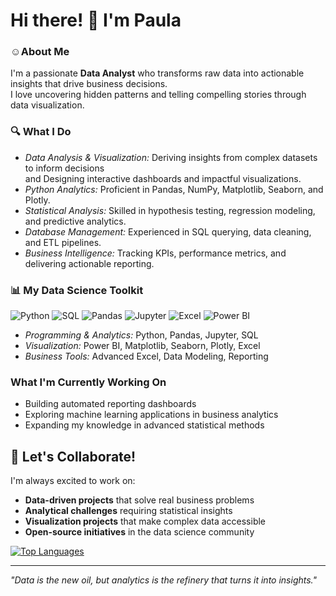 # Hi there! 👋 I'm Paula

### ☺️About Me
I'm a passionate **Data Analyst** who transforms raw data into actionable insights that drive business decisions.   
I love uncovering hidden patterns and telling compelling stories through data visualization.

### 🔍 What I Do
- *Data Analysis & Visualization:* Deriving insights from complex datasets to inform decisions  
and Designing interactive dashboards and impactful visualizations.
- *Python Analytics:* Proficient in Pandas, NumPy, Matplotlib, Seaborn, and Plotly.
- *Statistical Analysis:* Skilled in hypothesis testing, regression modeling, and predictive analytics.
- *Database Management:* Experienced in SQL querying, data cleaning, and ETL pipelines.
- *Business Intelligence:* Tracking KPIs, performance metrics, and delivering actionable reporting.

### 📊 My Data Science Toolkit
![Python](https://img.shields.io/badge/-Python-3776AB?style=flat-square&logo=python&logoColor=white)
![SQL](https://img.shields.io/badge/-SQL-4479A1?style=flat-square&logo=mysql&logoColor=white)
![Pandas](https://img.shields.io/badge/-Pandas-150458?style=flat-square&logo=pandas&logoColor=white)
![Jupyter](https://img.shields.io/badge/-Jupyter-F37626?style=flat-square&logo=jupyter&logoColor=white)
![Excel](https://img.shields.io/badge/-Excel-217346?style=flat-square&logo=microsoft-excel&logoColor=white)
![Power BI](https://img.shields.io/badge/-Power%20BI-F2C811?style=flat-square&logo=power-bi&logoColor=black)
- *Programming & Analytics:* Python, Pandas, Jupyter, SQL
- *Visualization:* Power BI, Matplotlib, Seaborn, Plotly, Excel
- *Business Tools:* Advanced Excel, Data Modeling, Reporting

### What I'm Currently Working On
-  Building automated reporting dashboards
-  Exploring machine learning applications in business analytics
-  Expanding my knowledge in advanced statistical methods

## 🤝 Let's Collaborate!
I'm always excited to work on:
-  **Data-driven projects** that solve real business problems
-  **Analytical challenges** requiring statistical insights
-  **Visualization projects** that make complex data accessible
-  **Open-source initiatives** in the data science community


[![Top Languages](https://github-readme-stats.vercel.app/api/top-langs/?username=PaulaBesst&layout=compact&theme=radical)](https://github.com/PaulaBesst)

<!-- Alternative stats services if the above doesn't work -->
<!-- 
![GitHub Stats](https://github-readme-stats-sigma-five.vercel.app/api?username=PaulaBesst&show_icons=true&theme=radical)
![GitHub Streak](https://streak-stats.demolab.com/?user=PaulaBesst&theme=radical)
-->
---

*"Data is the new oil, but analytics is the refinery that turns it into insights."*
